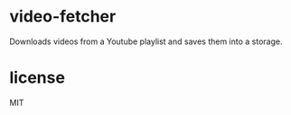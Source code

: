 # video-fetcher

Downloads videos from a Youtube playlist and saves them into a storage.

# license

MIT